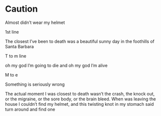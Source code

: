 # Caution

Almost didn’t wear my helmet

1st line

The closest I’ve been to death was a beautiful sunny day in the foothills of Santa Barbara 

T to m line 

oh my god I’m going to die and oh my god I’m alive

M to e

Something is seriously wrong

The actual moment I was closest to death wasn’t the crash, the knock out, or the migraine, or the sore body, or the brain bleed. When was leaving the house I couldn’t find my helmet, and this twisting knot in my stomach said turn around and find one